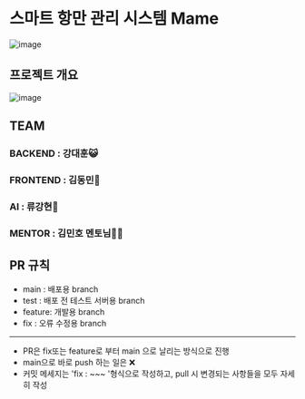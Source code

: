 # 스마트 항만 관리 시스템 **Mame**
![image](https://github.com/eogns47/Marine-Manager/assets/102205852/faa05392-f135-467f-9fcd-2a06affd8bf7)


## 프로젝트 개요
![image](https://github.com/eogns47/Marine-Manager/assets/102205852/1a96daa9-4cad-430a-bb4a-ffd57bdf95e3)




## TEAM
### BACKEND : 강대훈😺
### FRONTEND : 김동민🐧
### AI : 류강현🐘
### MENTOR : 김민호 멘토님🧑‍🏫

## PR 규칙
* main : 배포용 branch
* test : 배포 전 테스트 서버용 branch
* feature: 개발용 branch
* fix : 오류 수정용 branch
---
* PR은 fix또는 feature로 부터 main 으로 날리는 방식으로 진행
* main으로 바로 push 하는 일은 ❌
* 커밋 메세지는 'fix : ~~~ '형식으로 작성하고, pull 시 변경되는 사항들을 모두 자세히 작성
